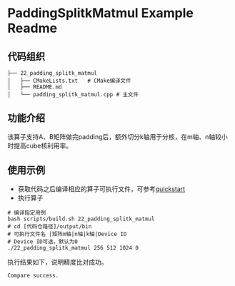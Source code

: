 # PaddingSplitkMatmul Example Readme
## 代码组织
```
├── 22_padding_splitk_matmul
│   ├── CMakeLists.txt   # CMake编译文件
│   ├── README.md
│   └── padding_splitk_matmul.cpp # 主文件
```
## 功能介绍
该算子支持A、B矩阵做完padding后，额外切分k轴用于分核，在m轴、n轴较小时提高cube核利用率。
## 使用示例
- 获取代码之后编译相应的算子可执行文件，可参考[quickstart](../../docs/quickstart.md#算子编译)
- 执行算子
```
# 编译指定用例
bash scripts/build.sh 22_padding_splitk_matmul
# cd [代码仓路径]/output/bin
# 可执行文件名 |矩阵m轴|n轴|k轴|Device ID
# Device ID可选，默认为0
./22_padding_splitk_matmul 256 512 1024 0
```
执行结果如下，说明精度比对成功。
```
Compare success.
```